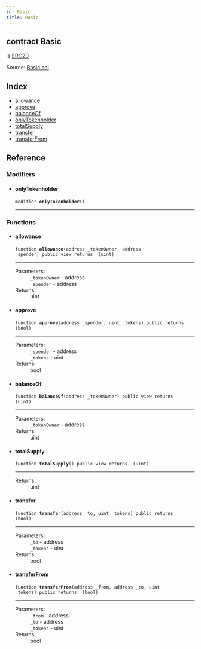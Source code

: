 ```yaml
---
id: Basic
title: Basic
---
```


<div class="contract-doc"><div class="contract"><h2 class="contract-header"><span class="contract-kind">contract</span> Basic</h2><p class="base-contracts"><span>is</span> <a href="ERC20.html">ERC20</a></p><div class="source">Source: <a href="https://github.com/identiform/identiform/blob/v1.0.0/contracts/Basic.sol" target="_blank">Basic.sol</a></div></div><div class="index"><h2>Index</h2><ul><li><a href="Basic.html#allowance">allowance</a></li><li><a href="Basic.html#approve">approve</a></li><li><a href="Basic.html#balanceOf">balanceOf</a></li><li><a href="Basic.html#onlyTokenholder">onlyTokenholder</a></li><li><a href="Basic.html#totalSupply">totalSupply</a></li><li><a href="Basic.html#transfer">transfer</a></li><li><a href="Basic.html#transferFrom">transferFrom</a></li></ul></div><div class="reference"><h2>Reference</h2><div class="modifiers"><h3>Modifiers</h3><ul><li><div class="item modifier"><span id="onlyTokenholder" class="anchor-marker"></span><h4 class="name">onlyTokenholder</h4><div class="body"><code class="signature">modifier <strong>onlyTokenholder</strong><span>() </span></code><hr/></div></div></li></ul></div><div class="functions"><h3>Functions</h3><ul><li><div class="item function"><span id="allowance" class="anchor-marker"></span><h4 class="name">allowance</h4><div class="body"><code class="signature">function <strong>allowance</strong><span>(address _tokenOwner, address _spender) </span><span>public </span><span>view </span><span>returns  (uint) </span></code><hr/><dl><dt><span class="label-parameters">Parameters:</span></dt><dd><div><code>_tokenOwner</code> - address</div><div><code>_spender</code> - address</div></dd><dt><span class="label-return">Returns:</span></dt><dd>uint</dd></dl></div></div></li><li><div class="item function"><span id="approve" class="anchor-marker"></span><h4 class="name">approve</h4><div class="body"><code class="signature">function <strong>approve</strong><span>(address _spender, uint _tokens) </span><span>public </span><span>returns  (bool) </span></code><hr/><dl><dt><span class="label-parameters">Parameters:</span></dt><dd><div><code>_spender</code> - address</div><div><code>_tokens</code> - uint</div></dd><dt><span class="label-return">Returns:</span></dt><dd>bool</dd></dl></div></div></li><li><div class="item function"><span id="balanceOf" class="anchor-marker"></span><h4 class="name">balanceOf</h4><div class="body"><code class="signature">function <strong>balanceOf</strong><span>(address _tokenOwner) </span><span>public </span><span>view </span><span>returns  (uint) </span></code><hr/><dl><dt><span class="label-parameters">Parameters:</span></dt><dd><div><code>_tokenOwner</code> - address</div></dd><dt><span class="label-return">Returns:</span></dt><dd>uint</dd></dl></div></div></li><li><div class="item function"><span id="totalSupply" class="anchor-marker"></span><h4 class="name">totalSupply</h4><div class="body"><code class="signature">function <strong>totalSupply</strong><span>() </span><span>public </span><span>view </span><span>returns  (uint) </span></code><hr/><dl><dt><span class="label-return">Returns:</span></dt><dd>uint</dd></dl></div></div></li><li><div class="item function"><span id="transfer" class="anchor-marker"></span><h4 class="name">transfer</h4><div class="body"><code class="signature">function <strong>transfer</strong><span>(address _to, uint _tokens) </span><span>public </span><span>returns  (bool) </span></code><hr/><dl><dt><span class="label-parameters">Parameters:</span></dt><dd><div><code>_to</code> - address</div><div><code>_tokens</code> - uint</div></dd><dt><span class="label-return">Returns:</span></dt><dd>bool</dd></dl></div></div></li><li><div class="item function"><span id="transferFrom" class="anchor-marker"></span><h4 class="name">transferFrom</h4><div class="body"><code class="signature">function <strong>transferFrom</strong><span>(address _from, address _to, uint _tokens) </span><span>public </span><span>returns  (bool) </span></code><hr/><dl><dt><span class="label-parameters">Parameters:</span></dt><dd><div><code>_from</code> - address</div><div><code>_to</code> - address</div><div><code>_tokens</code> - uint</div></dd><dt><span class="label-return">Returns:</span></dt><dd>bool</dd></dl></div></div></li></ul></div></div></div>
